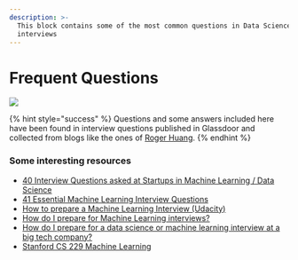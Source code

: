 ```yaml
---
description: >-
  This block contains some of the most common questions in Data Science
  interviews
---
```


# Frequent Questions



![](https://media.giphy.com/media/dXICCcws9oxxK/giphy.gif)

{% hint style="success" %}
Questions and some answers included here have been found in interview questions published in Glassdoor and collected from blogs like the ones of [Roger Huang](https://www.springboard.com/blog/machine-learning-interview-questions/).
{% endhint %}

### Some interesting resources

* [40 Interview Questions asked at Startups in Machine Learning / Data Science](https://www.analyticsvidhya.com/blog/2016/09/40-interview-questions-asked-at-startups-in-machine-learning-data-science/)
* [41 Essential Machine Learning Interview Questions](https://www.springboard.com/blog/machine-learning-interview-questions/)
* [How to prepare a Machine Learning Interview \(Udacity\)](https://blog.udacity.com/2016/05/prepare-machine-learning-interview.html)
* [How do I prepare for Machine Learning interviews?](https://towardsdatascience.com/how-to-prepare-for-machine-learning-interviews-5fac3db58168)
* [How do I prepare for a data science or machine learning interview at a big tech company?](https://www.quora.com/How-do-I-prepare-for-a-data-science-or-machine-learning-interview-at-a-big-tech-company)
* [Stanford CS 229 Machine Learning](https://github.com/afshinea/stanford-cs-229-machine-learning/tree/master/en)

